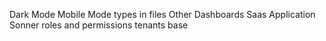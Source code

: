 
Dark Mode
Mobile Mode
types in files
Other Dashboards
Saas Application
Sonner
roles and permissions
tenants base
